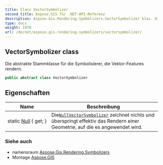 ```yaml
---
title: Class VectorSymbolizer
second_title: Aspose.GIS für .NET-API-Referenz
description: Aspose.Gis.Rendering.Symbolizers.VectorSymbolizer klas. Die abstrakte Stammklasse für die Symbolisierer die VektorFeatures rendern.
type: docs
weight: 1970
url: /de/net/aspose.gis.rendering.symbolizers/vectorsymbolizer/
---
```

## VectorSymbolizer class

Die abstrakte Stammklasse für die Symbolisierer, die Vektor-Features rendern.

```csharp
public abstract class VectorSymbolizer
```

## Eigenschaften

| Name | Beschreibung |
| --- | --- |
| static [Null](../../aspose.gis.rendering.symbolizers/vectorsymbolizer/null/) { get; } | Die[`NullVectorSymbolizer`](../nullvectorsymbolizer/) zeichnet nichts und überspringt effektiv das Rendern einer Geometrie, auf die es angewendet wird. |

### Siehe auch

* namensraum [Aspose.Gis.Rendering.Symbolizers](../../aspose.gis.rendering.symbolizers/)
* Montage [Aspose.GIS](../../)



